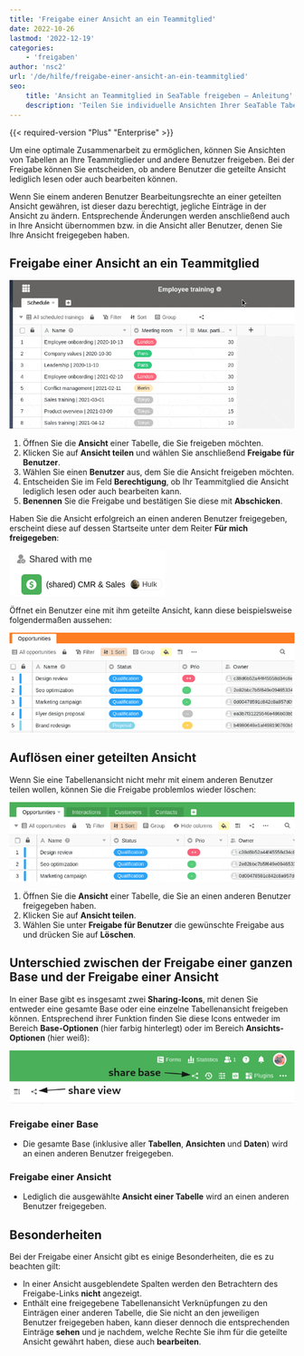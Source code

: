 ```yaml
---
title: 'Freigabe einer Ansicht an ein Teammitglied'
date: 2022-10-26
lastmod: '2022-12-19'
categories:
    - 'freigaben'
author: 'nsc2'
url: '/de/hilfe/freigabe-einer-ansicht-an-ein-teammitglied'
seo:
    title: 'Ansicht an Teammitglied in SeaTable freigeben – Anleitung'
    description: 'Teilen Sie individuelle Ansichten Ihrer SeaTable Tabellen an Teammitglieder mit Lese- oder Bearbeitungsrechten. Übersicht über Freigabe und Unterschiede.'
---
```


{{< required-version "Plus" "Enterprise" >}}

Um eine optimale Zusammenarbeit zu ermöglichen, können Sie Ansichten von Tabellen an Ihre Teammitglieder und andere Benutzer freigeben. Bei der Freigabe können Sie entscheiden, ob andere Benutzer die geteilte Ansicht lediglich lesen oder auch bearbeiten können.

Wenn Sie einem anderen Benutzer Bearbeitungsrechte an einer geteilten Ansicht gewähren, ist dieser dazu berechtigt, jegliche Einträge in der Ansicht zu ändern. Entsprechende Änderungen werden anschließend auch in Ihre Ansicht übernommen bzw. in die Ansicht aller Benutzer, denen Sie Ihre Ansicht freigegeben haben.

## Freigabe einer Ansicht an ein Teammitglied

![Freigabe einer Ansicht an ein Teammitglied](images/sharing-a-view-with-a-team-member-1.gif)

1. Öffnen Sie die **Ansicht** einer Tabelle, die Sie freigeben möchten.
2. Klicken Sie auf **Ansicht teilen** und wählen Sie anschließend **Freigabe für Benutzer**.
3. Wählen Sie einen **Benutzer** aus, dem Sie die Ansicht freigeben möchten.
4. Entscheiden Sie im Feld **Berechtigung**, ob Ihr Teammitglied die Ansicht lediglich lesen oder auch bearbeiten kann.
5. **Benennen** Sie die Freigabe und bestätigen Sie diese mit **Abschicken**.

Haben Sie die Ansicht erfolgreich an einen anderen Benutzer freigegeben, erscheint diese auf dessen Startseite unter dem Reiter **Für mich freigegeben**:

![Geteilte Ansichten auf der Startseite](images/Screenshot-from-2022-11-10-17-01-26.png)

Öffnet ein Benutzer eine mit ihm geteilte Ansicht, kann diese beispielsweise folgendermaßen aussehen:

![Aussehen einer geteilten Ansicht](images/Screenshot-from-2022-11-10-17-15-12.png)

## Auflösen einer geteilten Ansicht

Wenn Sie eine Tabellenansicht nicht mehr mit einem anderen Benutzer teilen wollen, können Sie die Freigabe problemlos wieder löschen:

![Auflösen einer geteilten Ansicht.](images/resolve-a-split-view.gif)

1. Öffnen Sie die **Ansicht** einer Tabelle, die Sie an einen anderen Benutzer freigegeben haben.
2. Klicken Sie auf **Ansicht teilen**.
3. Wählen Sie unter **Freigabe für Benutzer** die gewünschte Freigabe aus und drücken Sie auf **Löschen**.

## Unterschied zwischen der Freigabe einer ganzen Base und der Freigabe einer Ansicht

In einer Base gibt es insgesamt zwei **Sharing-Icons**, mit denen Sie entweder eine gesamte Base oder eine einzelne Tabellenansicht freigeben können. Entsprechend ihrer Funktion finden Sie diese Icons entweder im Bereich **Base-Optionen** (hier farbig hinterlegt) oder im Bereich **Ansichts-Optionen** (hier weiß):

![Sharing-Icons in einer Base](images/share-icons-new-1.png)

### Freigabe einer Base

- Die gesamte Base (inklusive aller **Tabellen**, **Ansichten** und **Daten**) wird an einen anderen Benutzer freigegeben.

### Freigabe einer Ansicht

- Lediglich die ausgewählte **Ansicht einer Tabelle** wird an einen anderen Benutzer freigegeben.

## Besonderheiten

Bei der Freigabe einer Ansicht gibt es einige Besonderheiten, die es zu beachten gilt:

- In einer Ansicht ausgeblendete Spalten werden den Betrachtern des Freigabe-Links **nicht** angezeigt.
- Enthält eine freigegebene Tabellenansicht Verknüpfungen zu den Einträgen einer anderen Tabelle, die Sie nicht an den jeweiligen Benutzer freigegeben haben, kann dieser dennoch die entsprechenden Einträge **sehen** und je nachdem, welche Rechte Sie ihm für die geteilte Ansicht gewährt haben, diese auch **bearbeiten**.
